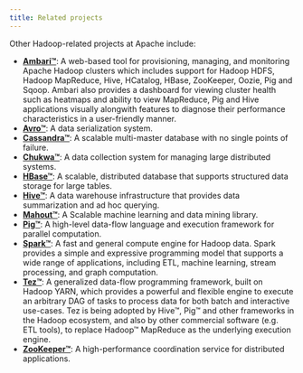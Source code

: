 ```yaml
---
title: Related projects
---
```

<!---
  Licensed under the Apache License, Version 2.0 (the "License");
  you may not use this file except in compliance with the License.
  You may obtain a copy of the License at

   http://www.apache.org/licenses/LICENSE-2.0

  Unless required by applicable law or agreed to in writing, software
  distributed under the License is distributed on an "AS IS" BASIS,
  WITHOUT WARRANTIES OR CONDITIONS OF ANY KIND, either express or implied.
  See the License for the specific language governing permissions and
  limitations under the License. See accompanying LICENSE file.
-->

Other Hadoop-related projects at Apache include:

-   [**Ambari™**](https://ambari.apache.org): A web-based tool for provisioning,
    managing, and monitoring Apache Hadoop clusters which includes
    support for Hadoop HDFS, Hadoop MapReduce, Hive, HCatalog, HBase,
    ZooKeeper, Oozie, Pig and Sqoop. Ambari also provides a dashboard
    for viewing cluster health such as heatmaps and ability to view
    MapReduce, Pig and Hive applications visually alongwith features to
    diagnose their performance characteristics in a user-friendly
    manner.
-   [**Avro™**](https://avro.apache.org): A data serialization system.
-   [**Cassandra™**](https://cassandra.apache.org/): A scalable multi-master database
    with no single points of failure.
-   [**Chukwa™**](https://chukwa.apache.org/): A data collection system for managing
    large distributed systems.
-   [**HBase™**](https://hbase.apache.org/): A scalable, distributed database that
    supports structured data storage for large tables.
-   [**Hive™**](https://hive.apache.org/): A data warehouse infrastructure that provides
    data summarization and ad hoc querying.
-   [**Mahout™**](https://mahout.apache.org/): A Scalable machine learning and data
    mining library.
-   [**Pig™**](https://pig.apache.org): A high-level data-flow language and execution
    framework for parallel computation.
-   [**Spark™**](https://spark.apache.org): A fast and general compute engine for
    Hadoop data. Spark provides a simple and expressive programming
    model that supports a wide range of applications, including ETL,
    machine learning, stream processing, and graph computation.
-   [**Tez™**](https://tez.apache.org): A generalized data-flow programming framework,
    built on Hadoop YARN, which provides a powerful and flexible engine
    to execute an arbitrary DAG of tasks to process data for both batch
    and interactive use-cases. Tez is being adopted by Hive™, Pig™ and
    other frameworks in the Hadoop ecosystem, and also by other
    commercial software (e.g. ETL tools), to replace Hadoop™ MapReduce
    as the underlying execution engine.
-   [**ZooKeeper™**](https://zookeeper.apache.org): A high-performance coordination
    service for distributed applications.
